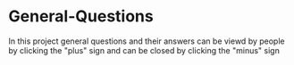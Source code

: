 # General-Questions
In this project general questions and their answers can be viewd by people by clicking the "plus" sign and can be closed by clicking the "minus" sign
